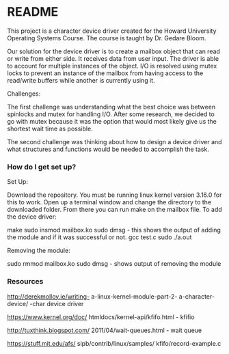 # README #

This project is a character device driver created for the Howard University Operating Systems Course. The course is taught by Dr. Gedare Bloom.


Our solution for the device driver is to create a mailbox object that can read or write from either side. It receives data from user input. The driver is able to account for multiple instances of the object. I/O is resolved using mutex locks to prevent an instance of the mailbox from
having access to the read/write buffers while another is currently using it. 

Challenges: 

The first challenge was understanding what the best choice was between spinlocks and mutex for handling I/O. After some research, we decided to go with mutex because it was the option that would most likely give us the shortest wait time as possible. 

The second challenge was thinking about how to design a device driver and what structures and functions would be needed to accomplish the task. 

### How do I get set up? ###
Set Up: 

Download the repository. You must be running linux kernel version 3.16.0 for this to work. 
Open up a terminal window and change the directory to the downloaded folder. From there you can run make on the mailbox file. 
To add the device driver:

make
sudo insmod mailbox.ko
sudo dmsg - this shows the output of adding the module and if it was successful or not. 
gcc test.c
sudo ./a.out 

Removing the module:

sudo rmmod mailbox.ko
sudo dmsg - shows output of removing the module

### Resources ###
http://derekmolloy.ie/writing- a-linux-kernel-module-part-2- a-character-device/ -char device driver

https://www.kernel.org/doc/ htmldocs/kernel-api/kfifo.html - kfifio

http://tuxthink.blogspot.com/ 2011/04/wait-queues.html - wait queue

https://stuff.mit.edu/afs/ sipb/contrib/linux/samples/ kfifo/record-example.c